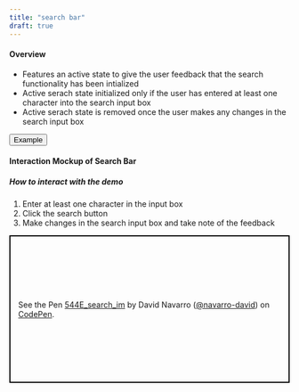 ```yaml
---
title: "search bar"
draft: true
---
```


<h4>Overview</h4>

<ul>
  <li>Features an active state to give the user feedback that the search functionality has been intialized</li>
  <li>Active serach state initialized only if the user has entered at least one character into the search input box</li>
  <li>Active serach state is removed once the user makes any changes in the search input box</li>
</ul>

<!-- Tab links -->
<div class="tab">
  <button class="tablinks active" onclick="openTab(event, 'tab1')">Example</button>
</div>

<!-- Tab content -->
<div id="tab1" class="tabcontent active" style="display: block;">

<h4>Interaction Mockup of Search Bar</h4>
<h5>How to interact with the demo</h5>
<ol>
  <li>Enter at least one character in the input box</li>
  <li>Click the search button</li>
  <li>Make changes in the search input box and take note of the feedback</li>
</ol>

<p class="codepen" data-height="265" data-theme-id="light" data-default-tab="result" data-user="navarro-david" data-slug-hash="XQNVwy" style="height: 265px; box-sizing: border-box; display: flex; align-items: center; justify-content: center; border: 2px solid black; margin: 1em 0; padding: 1em;" data-pen-title="544E_search_im">
  <span>See the Pen <a href="https://codepen.io/navarro-david/pen/XQNVwy/">
  544E_search_im</a> by David Navarro (<a href="https://codepen.io/navarro-david">@navarro-david</a>)
  on <a href="https://codepen.io">CodePen</a>.</span>
</p>
<script async src="https://static.codepen.io/assets/embed/ei.js"></script>
</div>


